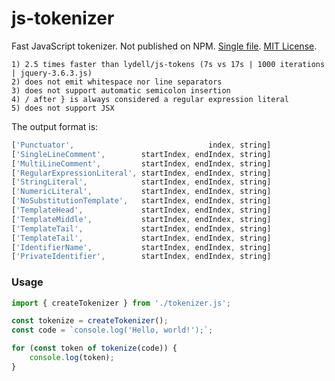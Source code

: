 # js-tokenizer

Fast JavaScript tokenizer. Not published on NPM. [Single file](https://raw.githubusercontent.com/szmarczak/js-tokenizer/main/tokenizer.js). [MIT License](https://github.com/szmarczak/js-tokenizer/blob/main/LICENSE).

```
1) 2.5 times faster than lydell/js-tokens (7s vs 17s | 1000 iterations | jquery-3.6.3.js)
2) does not emit whitespace nor line separators
3) does not support automatic semicolon insertion
4) / after } is always considered a regular expression literal
5) does not support JSX
```

The output format is:

```js
['Punctuator',                              index, string]
['SingleLineComment',        startIndex, endIndex, string]
['MultiLineComment',         startIndex, endIndex, string]
['RegularExpressionLiteral', startIndex, endIndex, string]
['StringLiteral',            startIndex, endIndex, string]
['NumericLiteral',           startIndex, endIndex, string]
['NoSubstitutionTemplate',   startIndex, endIndex, string]
['TemplateHead',             startIndex, endIndex, string]
['TemplateMiddle',           startIndex, endIndex, string]
['TemplateTail',             startIndex, endIndex, string]
['TemplateTail',             startIndex, endIndex, string]
['IdentifierName',           startIndex, endIndex, string]
['PrivateIdentifier',        startIndex, endIndex, string]
```

### Usage

```js
import { createTokenizer } from './tokenizer.js';

const tokenize = createTokenizer();
const code = `console.log('Hello, world!');`;

for (const token of tokenize(code)) {
    console.log(token);
}
```
